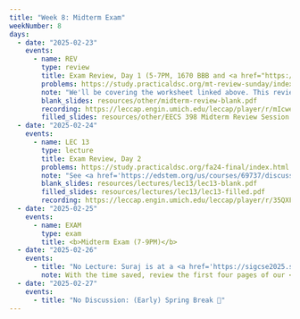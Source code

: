 ```yaml
---
title: "Week 8: Midterm Exam"
weekNumber: 8
days:
  - date: "2025-02-23"
    events:
      - name: REV
        type: review
        title: Exam Review, Day 1 (5-7PM, 1670 BBB and <a href="https://umich.zoom.us/j/95923283134">Zoom</a>)
        problems: https://study.practicaldsc.org/mt-review-sunday/index.html
        note: "We'll be covering the worksheet linked above. This review will be recorded."
        blank_slides: resources/other/midterm-review-blank.pdf
        recording: https://leccap.engin.umich.edu/leccap/player/r/mIcwey
        filled_slides: resources/other/EECS 398 Midterm Review Session Annotated.pdf
  - date: "2025-02-24"
    events:
      - name: LEC 13
        type: lecture
        title: Exam Review, Day 2
        problems: https://study.practicaldsc.org/fa24-final/index.html
        note: "See <a href='https://edstem.org/us/courses/69737/discussion/6249234'><b>this post on Ed</b></a> for links to several walkthrough videos from today's office hours."
        blank_slides: resources/lectures/lec13/lec13-blank.pdf
        filled_slides: resources/lectures/lec13/lec13-filled.pdf
        recording: https://leccap.engin.umich.edu/leccap/player/r/35QXF9
  - date: "2025-02-25"
    events:
      - name: EXAM
        type: exam
        title: <b>Midterm Exam (7-9PM)</b>
  - date: "2025-02-26"
    events:
      - title: "No Lecture: Suraj is at a <a href='https://sigcse2025.sigcse.org/details/sigcse-ts-2025-birds-of-a-feather/31/A-New-Class-of-Teaching-Track-Faculty-No-Ph-D-Required'>conference</a>; (Early) Spring Break 🌸"
        note: With the time saved, review the first four pages of our <a href="guides/linear-algebra/">Linear Algebra Guides</a>, which will help you with Homework 6, Question 6.
  - date: "2025-02-27"
    events:
      - title: "No Discussion: (Early) Spring Break 🌸"
---
```

